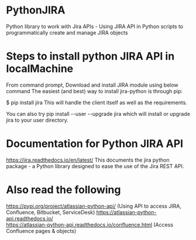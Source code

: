# PythonJIRA
Python library to work with Jira APIs - Using JIRA API in Python scripts to programmatically create and manage JIRA objects

# Steps to install python JIRA API in localMachine
From command prompt, Download and install JIRA module using below command
The easiest (and best) way to install jira-python is through pip:

$ pip install jira
This will handle the client itself as well as the requirements.

You can also try pip install --user --upgrade jira which will install or upgrade jira to your user directory.

# Documentation for Python JIRA API
https://jira.readthedocs.io/en/latest/
This documents the jira python package - a Python library designed to ease the use of the Jira REST API.

# Also read the following
https://pypi.org/project/atlassian-python-api/ (Using API to access JIRA, Confluence, Bitbucket, ServiceDesk)
https://atlassian-python-api.readthedocs.io/  
https://atlassian-python-api.readthedocs.io/confluence.html (Access Confluence pages & objects)

